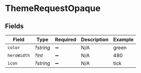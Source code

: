 # ThemeRequestOpaque


## Fields

| Field              | Type               | Required           | Description        | Example            |
| ------------------ | ------------------ | ------------------ | ------------------ | ------------------ |
| `color`            | *?string*          | :heavy_minus_sign: | N/A                | green              |
| `heroWidth`        | *?int*             | :heavy_minus_sign: | N/A                | 480                |
| `icon`             | *?string*          | :heavy_minus_sign: | N/A                | tick               |
